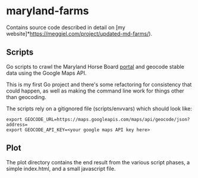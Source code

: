# maryland-farms

Contains source code described in detail on [my website]*https://meggiel.com/project/updated-md-farms/).

## Scripts

Go scripts to crawl the Maryland Horse Board [portal](https://portal.mda.maryland.gov/stables) and geocode stable data using the Google Maps API.

This is my first Go project and there's some refactoring for consistency that could happen, as well as making the command line work for things other than geocoding.

The scripts rely on a gitignored file (scripts/envvars) which should look like:

```
export GEOCODE_URL=https://maps.googleapis.com/maps/api/geocode/json?address=
export GEOCODE_API_KEY=<your google maps API key here>
```

## Plot

The plot directory contains the end result from the various script phases, a simple index.html, and a small javascript file.
